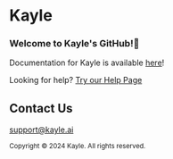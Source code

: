 # Kayle

### Welcome to Kayle's GitHub!👋

Documentation for Kayle is available [here](https://docs.kayle.ai)!

Looking for help? [Try our Help Page](https://help.kayle.ai)

## Contact Us

support@kayle.ai

<sub>Copyright © 2024 Kayle. All rights reserved.</sub>
